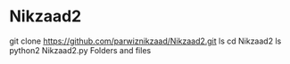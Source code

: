 # Nikzaad2 
git clone https://github.com/parwiznikzaad/Nikzaad2.git
ls
cd Nikzaad2 
ls
python2 Nikzaad2.py
Folders and files
